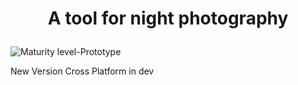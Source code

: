 # <p align="center">A tool for night photography</p>

![Maturity level-Prototype](https://img.shields.io/badge/Maturity%20Level-Prototype-red)

New Version Cross Platform in dev